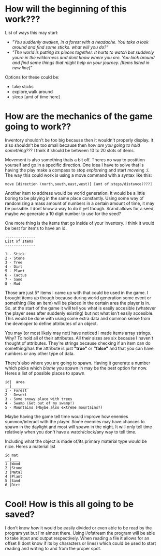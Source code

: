 # How will the beginning of this work???
List of ways this may start:

* *"You suddenly awaken, in a forest with a headache. You take a look around and find some sticks. what will you do?"*
* *"The world is putting its pieces together. It hurts to watch but suddenly youre in the wilderness and dont know where you are. You look around and find some things that might help on your journey. [Items listed in new line]"*

Options for these could be:

* take sticks
* explore,walk around
* sleep [amt of time here]


# How are the mechanics of the game going to work??
Inventory shouldn't be too big because then it wouldn't properly display. It also shouldn't be too small because then *how are you going to hold something???* I think it should be between 10 to 20 slots of items.

Movement is also something thats a bit off. Theres no way to postition yourself and go in a specific direction. One idea I have to solve that is having the play make a compass to stop *explore*ing and start *move*ing :/. The way this could work is using a move command with a syntax like this:

```
move [direction (north,south,east,west)] [amt of steps/distance????]
```

Another item to address would be world generation. It would be a little boring to be playing in the same place constantly. Using some way of randomizing a mass amount of numbers in a certain amount of time, it may be possible. I dont know a way to do it yet though. Srand allows for a seed, maybe we generate a 10 digit number to use for the seed?

One more thing is the items that go inside of your inventory. I think it would be best for items to have an id.

```
--------------
List of Items
--------------

1 - Stick
2 - Stone
3 - Tree
4 - Dirt
5 - Plant
6 - Cactus
7 - Sand
8 - Mud
```

Those are just 5* items I came up with that could be used in the game. I brought items up though because during world generation some event or something (like an item) will be placed in the certain area the player is in. So, at the start of the game it will tell you what is easily accesible (whatever the player sees after suddenly existing) but not what isn't easily accesible. This would be done with using some extra data and common sense from the developer to define attributes of an object.

You may (or most likely may not) have noticed I made items array strings. Why? To hold all of their attributes. All their sizes are six because I haven't thought of attributes. They're strings because checking if an item can do something/has the attribute is just **"true"** or **"false"** and that you can have numbers or any other type of data.

There's also where you are going to spawn. Having it generate a number which picks which *biome* you spawn in may be the best option for now. Heres a list of possible places to spawn.

```
id|  area
__|________
1 - Forest
2 - Desert
3 - Some snowy place with trees
4 - Swamp (Get out of my swamp!)
5 - Mountains (Maybe also extreme mountains?)
```

Maybe having the game tell time would improve how enemies summon/interact with the player. Some enemies may have chances to spawn in the daylight and most will spawn in the night. It will only tell time relatively when you don't have a watch/clock/any way to tell time. 

Including what the object is made of/its primary material type would be nice. Heres a material list

```
id mat
__|____
1 |Wood
2 |Stone
3 |Metal
4 |Plant
5 |Sand
6 |Dirt
```

# Cool! How is this all going to be saved?

I don't know *how* it would be easily divided or even able to be read by the program yet but I'm almost there. Using i/ofstream the program will be able to take input and output respectively. When reading a file it allows for an offset (I dont know if its by characters or lines) which could be used to start reading and writing to and from the proper spot.
